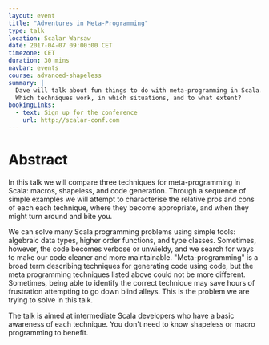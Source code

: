 ```yaml
---
layout: event
title: "Adventures in Meta-Programming"
type: talk
location: Scalar Warsaw
date: 2017-04-07 09:00:00 CET
timezone: CET
duration: 30 mins
navbar: events
course: advanced-shapeless
summary: |
  Dave will talk about fun things to do with meta-programming in Scala.
  Which techniques work, in which situations, and to what extent?
bookingLinks:
  - text: Sign up for the conference
    url: http://scalar-conf.com
---
```


# Abstract

In this talk we will compare three techniques
for meta-programming in Scala:
macros, shapeless, and code generation.
Through a sequence of simple examples
we will attempt to characterise
the relative pros and cons of each each technique,
where they become appropriate,
and when they might turn around and bite you.

We can solve many Scala programming problems using simple tools:
algebraic data types, higher order functions, and type classes.
Sometimes, however, the code becomes verbose or unwieldy,
and we search for ways to make our code cleaner and more maintainable.
"Meta-programming" is a broad term describing techniques
for generating code using code,
but the meta programming techniques listed above
could not be more different.
Sometimes, being able to identify the correct technique
may save hours of frustration attempting to go down blind alleys.
This is the problem we are trying to solve in this talk.

The talk is aimed at intermediate Scala developers
who have a basic awareness of each technique.
You don't need to know shapeless or macro programming to benefit.
